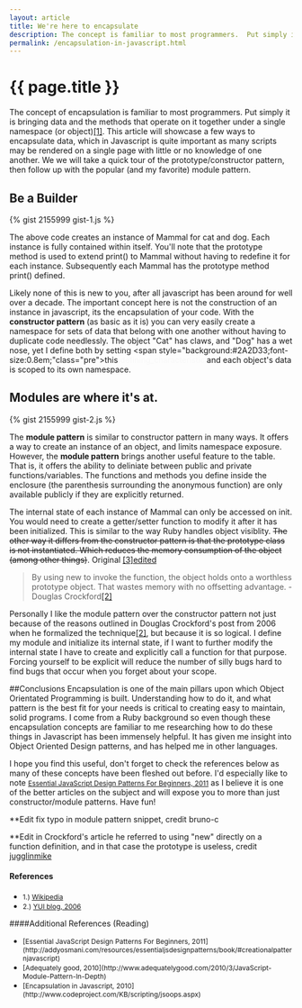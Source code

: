 ```yaml
---
layout: article
title: We're here to encapsulate
description: The concept is familiar to most programmers.  Put simply it is bringing data and the methods that operate on it together under a single namespace. This article will showcase a few ways to encapsulate data in javascript.  Specifically we will create a constructor class, and a module.
permalink: /encapsulation-in-javascript.html
---
```


# {{ page.title }}

The concept of encapsulation is familiar to most programmers.  Put simply it is bringing data and the methods that operate on it together under a single namespace (or object)<a href="#footnote_1">[1]</a>. This article will showcase a few ways to encapsulate data, which in Javascript is quite important as many scripts may be rendered on a single page with little or no knowledge of one another. We we will take a quick tour of the prototype/constructor pattern, then follow up with the popular (and my favorite) module pattern.

## Be a Builder

{% gist 2155999 gist-1.js %}

The above code creates an instance of Mammal for cat and dog.  Each instance is fully contained within itself.  You'll note that the prototype method is used to extend print() to Mammal without having to redefine it for each instance. Subsequently each Mammal has the prototype method print() defined.

Likely none of this is new to you, after all javascript has been around for well over a decade.  The important concept here is not the construction of an instance in javascript, its the encapsulation of your code.  With the **constructor pattern** (as basic as it is) you can very easily create a namespace for sets of data that belong with one another without having to duplicate code needlessly.  The object "Cat" has claws, and "Dog" has a wet nose, yet I define both by setting <span style="background:#2A2D33;font-size:0.8em;"class="pre"><span class="k">this</span><span style="color:#F8F8F8">.defining_characteristic</span></span> and each object's data is scoped to its own namespace.

## Modules are where it's at.

{% gist 2155999 gist-2.js %}

The **module pattern** is similar to constructor pattern in many ways.  It offers a way to create an instance of an object, and limits namespace exposure.  However, the **module pattern** brings another useful feature to the table.  That is, it offers the ability to deliniate between public and private functions/variables.  The functions and methods you define inside the enclosure (the parenthesis surrounding the anonymous function) are only available publicly if they are explicitly returned.

The internal state of each instance of Mammal can only be accessed on init.  You would need to create a getter/setter function to modify it after it has been initialized.  This is similar to the way Ruby handles object visiblity.  <s>The other way it differs from the constructor pattern is that the prototype class is not instantiated.  Which reduces the memory consumption of the object (among other things)</s>. Original <a href="#footnote_3">[3]edited</a>

>By using new to invoke the function, the object holds onto a worthless prototype object. That wastes memory with no offsetting advantage. -Douglas Crockford<a href="#footnote_2">[2]</a>

Personally I like the module pattern over the constructor pattern not just because of the reasons outlined in Douglas Crockford's post from 2006 when he formalized the technique<a href="#footnote_2">[2]</a>, but because it is so logical. I define my module and initialize its internal state, if I want to further modify the internal state I have to create and explicitly call a function for that purpose.  Forcing yourself to be explicit will reduce the number of silly bugs hard to find bugs that occur when you forget about your scope.

##Conclusions
Encapsulation is one of the main pillars upon which Object Orientated Programming is built.  Understanding how to do it, and what pattern is the best fit for your needs is critical to creating easy to maintain, solid programs.  I come from a Ruby background so even though these encapsulation concepts are familiar to me researching how to do these things in Javascript has been immensely helpful.  It has given me insight into Object Oriented Design patterns, and has helped me in other languages.

I hope you find this useful, don't forget to check the references below as many of these concepts have been fleshed out before. I'd especially like to note <span style="font-size:12px;">[Essential JavaScript Design Patterns For Beginners, 2011](http://addyosmani.com/resources/essentialjsdesignpatterns/book/#creationalpatternjavascript)</span> as I believe it is one of the better articles on the subject and will expose you to more than just constructor/module patterns.  Have fun!

**Edit fix typo in module pattern snippet, credit bruno-c

**Edit in Crockford's article he referred to using "new" directly on a function definition, and in that case the prototype is useless, credit <a id="footnote_3" href="http://news.ycombinator.com/item?id=2992502">jugglinmike</a>
<br/>
#### References
<ul>
  <li><span  style="font-size:12px;">1.) <a id="footnote_1" href="http://en.wikipedia.org/wiki/Encapsulation_(object-oriented_programming)">Wikipedia</a></span></li>
  <li><span  style="font-size:12px;">2.) <a id="footnote_2" href="http://yuiblog.com/blog/2006/11/13/javascript-we-hardly-new-ya/">YUI blog, 2006</a></span></li>
</ul>

####Additional References (Reading)
[]()
<ul>
  <li><span style="font-size:12px;">[Essential JavaScript Design Patterns For Beginners, 2011](http://addyosmani.com/resources/essentialjsdesignpatterns/book/#creationalpatternjavascript)</span></li>
  <li><span style="font-size:12px;">[Adequately good, 2010](http://www.adequatelygood.com/2010/3/JavaScript-Module-Pattern-In-Depth)</span></li>
  <li><span style="font-size:12px;">[Encapsulation in Javascript, 2010](http://www.codeproject.com/KB/scripting/jsoops.aspx)</span></li>
</ul>